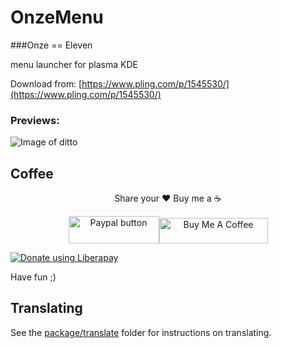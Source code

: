 # OnzeMenu

###Onze == Eleven

menu launcher for plasma KDE

Download from: [https://www.pling.com/p/1545530/](https://www.pling.com/p/1545530/)

### Previews: 

![Image of ditto](https://github.com/adhec/OnzeMenuKDE/blob/main/preview.jpg)


## Coffee

<p align="center">Share your ❤️ Buy me a ☕</p>

<p align="center"><a href="https://www.paypal.com/cgi-bin/webscr?cmd=_s-xclick&hosted_button_id=V9Q8MK9CKSQW8&source=url" target="_blank"><img src="https://www.paypalobjects.com/digitalassets/c/website/marketing/apac/C2/logos-buttons/optimize/44_Grey_PayPal_Pill_Button.png" alt="Paypal button" style="height: 44px !important;width: 145px !important;" ></a><a href="https://www.buymeacoffee.com/adhe" target="_blank"><img src="https://www.buymeacoffee.com/assets/img/guidelines/download-assets-sm-1.svg" alt="Buy Me A Coffee" style="height: 41px !important;width: 174px !important;" ></a></p>

[<img alt="Donate using Liberapay" src="https://liberapay.com/assets/widgets/donate.svg">](https://liberapay.com/_adhe_/donate)


Have fun ;)

## Translating

See the [package/translate](package/translate) folder for instructions on translating.

